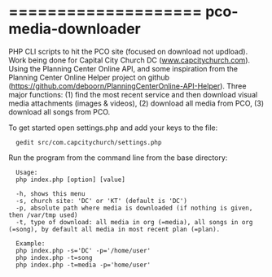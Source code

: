 ====================
pco-media-downloader
=====================

PHP CLI scripts to hit the PCO site (focused on download not updload).  Work being done for Capital City Church DC (www.capcitychurch.com).  Using the Planning Center Online API, and some inspiration from the Planning Center Online Helper project on github (https://github.com/deboorn/PlanningCenterOnline-API-Helper).  Three major functions: (1)  find the most recent service and then download visual media attachments (images &amp; videos), (2) download all media from PCO, (3) download all songs from PCO.


To get started open settings.php and add your keys to the file:

      gedit src/com.capcitychurch/settings.php

Run the program from the command line from the base directory:

      Usage:
      php index.php [option] [value]

      -h, shows this menu
      -s, church site: 'DC' or 'KT' (default is 'DC')
      -p, absolute path where media is downloaded (if nothing is given, then /var/tmp used)
      -t, type of download: all media in org (=media), all songs in org (=song), by default all media in most recent plan (=plan).

      Example:
      php index.php -s='DC' -p='/home/user'
      php index.php -t=song
      php index.php -t=media -p='home/user'

